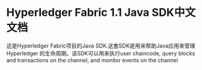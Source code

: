 # Hyperledger Fabric 1.1  Java SDK中文文档

这是Hyperledger Fabric项目的Java SDK.这套SDK是用来帮助Java应用来管理Hyperledger 的生命周期。该SDK可以用来执行user chaincode, query blocks and transactions on the channel, and monitor events on the channel

